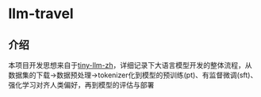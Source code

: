 # llm-travel
## 介绍
本项目开发思想来自于[tiny-llm-zh](https://github.com/wdndev/tiny-llm-zh)，详细记录下大语言模型开发的整体流程，从数据集的下载->数据预处理->tokenizer化到模型的预训练(pt)、有监督微调(sft)、强化学习对齐人类偏好，再到模型的评估与部署
